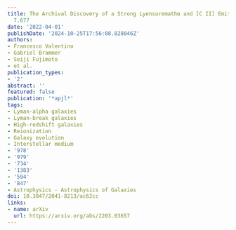 ```yaml
---
title: The Archival Discovery of a Strong Lyensuremathα and [C II] Emitter at z =
  7.677
date: '2022-04-01'
publishDate: '2024-10-25T17:56:08.828046Z'
authors:
- Francesco Valentino
- Gabriel Brammer
- Seiji Fujimoto
- et al.
publication_types:
- '2'
abstract: ''
featured: false
publication: '*apjl*'
tags:
- Lyman-alpha galaxies
- Lyman-break galaxies
- High-redshift galaxies
- Reionization
- Galaxy evolution
- Interstellar medium
- '978'
- '979'
- '734'
- '1383'
- '594'
- '847'
- Astrophysics - Astrophysics of Galaxies
doi: 10.3847/2041-8213/ac62cc
links:
- name: arXiv
  url: https://arxiv.org/abs/2203.03657
---
```

